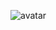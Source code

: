 

![avatar](https://note.youdao.com/yws/api/personal/file/C826FE26A7D349ECB6436CFEC4825DEB?method=download&shareKey=cf23f4a789a50fac976465e474bc53b5)